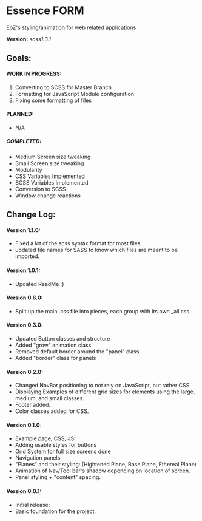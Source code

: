 # Essence FORM

EoZ's styling/animation for web related applications

**Version:** *scss1.3.1*

## Goals:

#### WORK IN PROGRESS:

1. Converting to SCSS for Master Branch
2. Formatting for JavaScript Module configuration
3. Fixing some formatting of files

#### PLANNED:

* N/A

##### COMPLETED:
* Medium Screen size tweaking
* Small Screen size tweaking
* Modularity
* CSS Variables Implemented
* SCSS Variables Implemented
* Conversion to SCSS
* Window change reactions

## Change Log:

#### Version 1.1.0:

- Fixed a lot of the scss syntax format for most files.
- updated file names for SASS to know which files are meant to be imported.

#### Version 1.0.1:

- Updated ReadMe :)

#### Version 0.6.0:

- Split up the main .css file into pieces, each group with its own _all.css 

#### Version 0.3.0:

- Updated Button classes and structure
- Added "grow" animation class
- Removed default border around the "panel" class
- Added "border" class for panels

#### Version 0.2.0:

- Changed NavBar positioning to not rely on JavaScript, but rather CSS.
- Displaying Examples of different grid sizes for elements using the large, medium, and small classes.
- Footer added.
- Color classes added for CSS.

#### Version 0.1.0:

- Example page, CSS, JS:
 - Adding usable styles for buttons
 - Grid System for full size screens done
 - Navigation panels
 - "Planes" and their styling: (Hightened Plane, Base Plane, Ethereal Plane)
 - Animation of Nav/Tool bar's shadow depending on location of screen.
 - Panel styling + "content" spacing.


#### Version 0.0.1:

- Initial release:
 - Basic foundation for the project.
